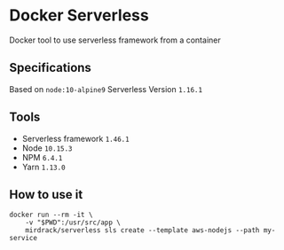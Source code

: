 # Docker Serverless

Docker tool to use serverless framework from a container

## Specifications
Based on `node:10-alpine9`
Serverless Version `1.16.1`

## Tools
* Serverless framework `1.46.1`
* Node `10.15.3`
* NPM `6.4.1`
* Yarn `1.13.0`

## How to use it
```
docker run --rm -it \
    -v "$PWD":/usr/src/app \
    mirdrack/serverless sls create --template aws-nodejs --path my-service
```